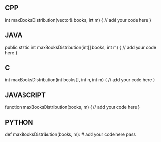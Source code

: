 ## CPP

int maxBooksDistribution(vector<int>& books, int m) {
    // add your code here
}

## JAVA

public static int maxBooksDistribution(int[] books, int m) {
    // add your code here
}

## C

int maxBooksDistribution(int books[], int n, int m) {
    // add your code here
}

## JAVASCRIPT

function maxBooksDistribution(books, m) {
    // add your code here
}

## PYTHON

def maxBooksDistribution(books, m):
    # add your code here
    pass

